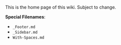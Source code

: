 This is the home page of this wiki. Subject to change.

**Special Filenames**:
* `_Footer.md`
* `_Sidebar.md`
* `With-Spaces.md`
